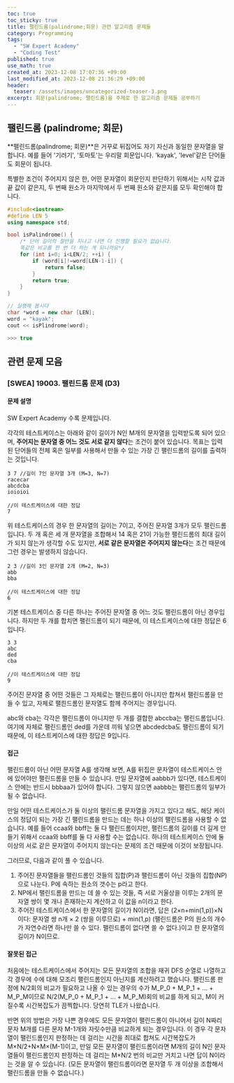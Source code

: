 ```yaml
---
toc: true
toc_sticky: true
title: 팰린드롬(palindrome;회문) 관련 알고리즘 문제들
category: Programming
tags:
  - "SW Expert Academy"
  - "Coding Test"
published: true
use_math: true
created_at: 2023-12-08 17:07:36 +09:00
last_modified_at: 2023-12-08 21:36:29 +09:00
header:
  teaser: /assets/images/uncategorized-teaser-3.png
excerpt: 회문(palindrome; 팰린드롬)을 주제로 한 알고리즘 문제들 공부하기
---
```


## 팰린드롬 (palindrome; 회문)

**팰린드롬(palindrome; 회문)**은 거꾸로 뒤집어도 자기 자신과 동일한 문자열을 말합니다. 예를 들어 '기러기', '토마토'는 우리말 회문입니다. 'kayak', 'level'같은 단어들도 회문이 됩니다.

특별한 조건이 주어지지 않은 한, 어떤 문자열이 회문인지 판단하기 위해서는 시작 값과 끝 값이 같은지, 두 번째 원소가 마지막에서 두 번째 원소와 같은지를 모두 확인해야 합니다.

```cpp
#include<iostream>
#define LEN 5
using namespace std;

bool isPalindrome() {
    /* 단어 길이의 절반을 지나고 나면 더 진행할 필요가 없습니다.
    똑같은 비교를 한 번 더 하는 게 되니까요*/
    for (int i=0; i<LEN/2; ++i) {
        if (word[i]!=word[LEN-1-i]) {
            return false;
        }
        return true;
    }
}

// 실행해 봅시다
char *word = new char [LEN];
word = "kayak";
cout << isPlindrome(word);

>>> true
```


## 관련 문제 모음

### [SWEA] 19003. 팰린드롬 문제 (D3)

#### 문제 설명

SW Expert Academy 수록 문제입니다.

각각의 테스트케이스는 아래와 같이 길이가 N인 M개의 문자열을 입력받도록 되어 있으며, **주어지는 문자열 중 어느 것도 서로 같지 않다**는 조건이 붙어 있습니다. 목표는 입력된 단어들의 전체 혹은 일부를 사용해서 만들 수 있는 가장 긴 팰린드롬의 길이를 출력하는 것입니다.

```
3 7 //길이 7인 문자열 3개 (M=3, N=7)
racecar
abcdcba
ioioioi

//이 테스트케이스에 대한 정답
7
```

위 테스트케이스의 경우 한 문자열의 길이는 7이고, 주어진 문자열 3개가 모두 팰린드롬입니다. 두 개 혹은 세 개 문자열을 조합해서 14 혹은 21이 가능한 팰린드롬의 최대 길이가 되지 않는가 생각할 수도 있지만, **서로 같은 문자열은 주어지지 않는다**는 조건 때문에 그런 경우는 발생하지 않습니다.

```
2 3 //길이 3인 문자열 2개 (M=2, N=3)
abb
bba

//이 테스트케이스에 대한 정답
6
```

기본 테스트케이스 중 다른 하나는 주어진 문자열 중 어느 것도 팰린드롬이 아닌 경우입니다. 하지만 두 개를 합치면 팰린드롬이 되기 때문에, 이 테스트케이스에 대한 정답은 6입니다.

```
3 3
abc
ded
cba

//이 테스트케이스에 대한 정답
9
```

주어진 문자열 중 어떤 것들은 그 자체로는 팰린드롬이 아니지만 합쳐서 팰린드롬을 만들 수 있고, 자체로 팰릔드롬인 문자열도 함께 주어지는 경우입니다.

abc와 cba는 각각은 팰린드롬이 아니지만 두 개를 결합한 abccba는 팰린드롬입니다. 여기에 자체로 팰린드롬인 ded를 가운데 끼워 넣으면 abcdedcba도 팰린드롬이 되기 때문에, 이 테스트케이스에 대한 정답은 9입니다.

#### 접근

팰린드롬이 아닌 어떤 문자열 A를 생각해 보면, A를 뒤집은 문자열이 테스트케이스 안에 있어야만 팰린드롬을 만들 수 있습니다. 만일 문자열에 aabbb가 있다면, 테스트케이스 안에는 반드시 bbbaa가 있어야 합니다. 그렇지 않으면 aabbb는 팰린드롬의 일부가 될 수 없습니다.

만일 어떤 테스트케이스가 둘 이상의 팰린드롬 문자열을 가지고 있다고 해도, 해당 케이스의 정답이 되는 가장 긴 팰린드롬을 만드는 데는 하나 이상의 팰린드롬을 사용할 수 없습니다. 예를 들어 ccaa와 bbff는 둘 다 팰린드롬이지만, 팰린드롬의 길이를 더 길게 만들기 위해서 ccaa와 bbff를 둘 다 사용할 수는 없습니다. 하나의 테스트케이스 안에 둘 이상의 서로 같은 문자열이 주어지지 않는다는 문제의 조건 때문에 이것이 보장됩니다.

그러므로, 다음과 같이 풀 수 있습니다.
1. 주어진 문자열들을 팰린드롬인 것들의 집합(P)과 팰린드롬이 아닌 것들의 집합(NP)으로 나눈다. P에 속하는 원소의 갯수는 p라고 한다.
2. NP에서 팰린드롬을 만드는 데 쓸 수 있는 것들, 즉 서로 거울상을 이루는 2개의 문자열 쌍이 몇 개나 존재하는지 계산하고 이 값을 n이라고 한다.
3. 주어진 테스트케이스에서 한 문자열의 길이가 N이라면, 답은 (2×n+min(1,p))×N이다: 문자열 쌍 n개 × 2 (쌍을 이루므로) + min(1,p) (팰린드롬은 P의 원소의 개수가 자연수라면 하나만 쓸 수 있다. 팰린드롬이 없다면 쓸 수 없다.)이고 한 문자열의 길이가 N이므로.

#### 잘못된 접근

처음에는 테스트케이스에서 주어지는 모든 문자열의 조합을 재귀 DFS 순열로 나열하고 각 경우에 수에 대해 모조리 팰린드롬인지 아닌지를 계산하려고 했습니다. 팰린드롬 판정에 N/2회의 비교가 필요하고 나올 수 있는 경우의 수가 M_P_0 + M_P_1 + ... + M_P_M이므로 N/2(M_P_0 + M_P_1 + ... + M_P_M)회의 비교를 하게 되고, M이 커질수록 시간복잡도가 끔찍합니다. 당연히 TLE가 나왔습니다.

반면 위의 방법은 가장 나쁜 경우에도 모든 문자열이 팰린드롬이 아니어서 길이 N짜리 문자 M개를 다른 문자 M-1개와 자릿수만큼 비교하게 되는 경우입니다. 이 경우 각 문자열이 팰린드롬인지 판정하는 데 걸리는 시간을 최대로 합쳐도 시간복잡도가 M×N/2+N×M×(M-1)이고, 만일 모든 문자열이 팰린드롬이라면 M개의 길이 N인 문자열들이 팰린드롬인지 판정하는 데 걸리는 M×N/2 번의 비교만 거치고 나면 답이 N이라는 것을 알 수 있습니다. (모든 문자열이 팰린드롬이라면 문자열 두 개 이상을 조합해서 팰린드롬을 만들 수 없습니다.)